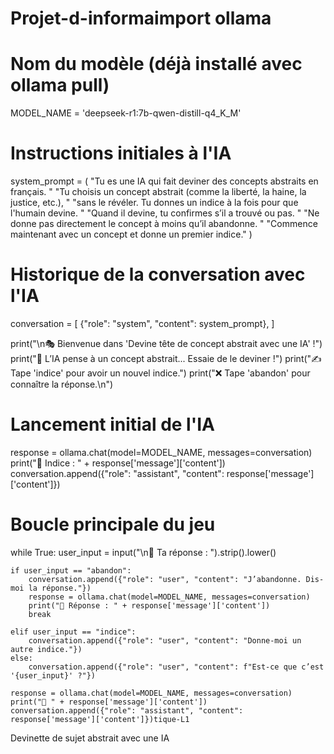 # Projet-d-informaimport ollama

# Nom du modèle (déjà installé avec ollama pull)
MODEL_NAME = 'deepseek-r1:7b-qwen-distill-q4_K_M'

# Instructions initiales à l'IA
system_prompt = (
    "Tu es une IA qui fait deviner des concepts abstraits en français. "
    "Tu choisis un concept abstrait (comme la liberté, la haine, la justice, etc.), "
    "sans le révéler. Tu donnes un indice à la fois pour que l'humain devine. "
    "Quand il devine, tu confirmes s’il a trouvé ou pas. "
    "Ne donne pas directement le concept à moins qu’il abandonne. "
    "Commence maintenant avec un concept et donne un premier indice."
)

# Historique de la conversation avec l'IA
conversation = [
    {"role": "system", "content": system_prompt},
]

print("\n🎭 Bienvenue dans 'Devine tête de concept abstrait avec une IA' !")
print("🧠 L’IA pense à un concept abstrait... Essaie de le deviner !")
print("✍️ Tape 'indice' pour avoir un nouvel indice.")
print("❌ Tape 'abandon' pour connaître la réponse.\n")

# Lancement initial de l'IA
response = ollama.chat(model=MODEL_NAME, messages=conversation)
print("🤖 Indice : " + response['message']['content'])
conversation.append({"role": "assistant", "content": response['message']['content']})

# Boucle principale du jeu
while True:
    user_input = input("\n💬 Ta réponse : ").strip().lower()

    if user_input == "abandon":
        conversation.append({"role": "user", "content": "J’abandonne. Dis-moi la réponse."})
        response = ollama.chat(model=MODEL_NAME, messages=conversation)
        print("🤖 Réponse : " + response['message']['content'])
        break

    elif user_input == "indice":
        conversation.append({"role": "user", "content": "Donne-moi un autre indice."})
    else:
        conversation.append({"role": "user", "content": f"Est-ce que c’est '{user_input}' ?"})
    
    response = ollama.chat(model=MODEL_NAME, messages=conversation)
    print("🤖 " + response['message']['content'])
    conversation.append({"role": "assistant", "content": response['message']['content']})tique-L1
Devinette de sujet abstrait avec une IA
